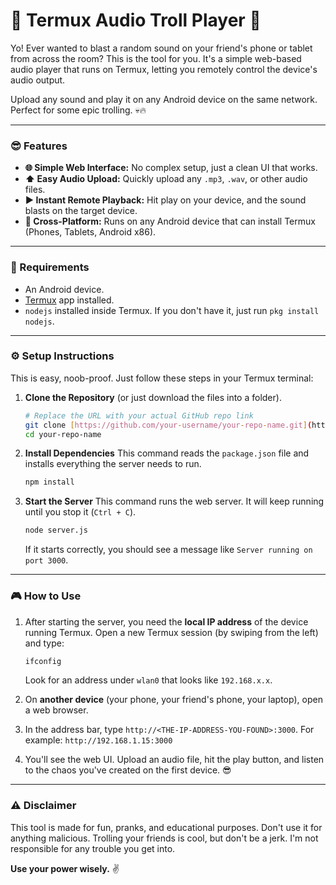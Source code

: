 # 🎵 Termux Audio Troll Player 🎵

Yo! Ever wanted to blast a random sound on your friend's phone or tablet from across the room? This is the tool for you. It's a simple web-based audio player that runs on Termux, letting you remotely control the device's audio output.

Upload any sound and play it on any Android device on the same network. Perfect for some epic trolling. 💀🔥

---

### 😎 Features

* **🌐 Simple Web Interface:** No complex setup, just a clean UI that works.
* **⬆️ Easy Audio Upload:** Quickly upload any `.mp3`, `.wav`, or other audio files.
* **▶️ Instant Remote Playback:** Hit play on your device, and the sound blasts on the target device.
* **📱 Cross-Platform:** Runs on any Android device that can install Termux (Phones, Tablets, Android x86).

---

### 🔧 Requirements

* An Android device.
* [Termux](https://termux.com/) app installed.
* `nodejs` installed inside Termux. If you don't have it, just run `pkg install nodejs`.

---

### ⚙️ Setup Instructions

This is easy, noob-proof. Just follow these steps in your Termux terminal:

1.  **Clone the Repository** (or just download the files into a folder).
    ```bash
    # Replace the URL with your actual GitHub repo link
    git clone [https://github.com/your-username/your-repo-name.git](https://github.com/your-username/your-repo-name.git)
    cd your-repo-name
    ```

2.  **Install Dependencies**
    This command reads the `package.json` file and installs everything the server needs to run.
    ```bash
    npm install
    ```

3.  **Start the Server**
    This command runs the web server. It will keep running until you stop it (`Ctrl + C`).
    ```bash
    node server.js
    ```
    If it starts correctly, you should see a message like `Server running on port 3000`.

---

### 🎮 How to Use

1.  After starting the server, you need the **local IP address** of the device running Termux. Open a new Termux session (by swiping from the left) and type:
    ```bash
    ifconfig
    ```
    Look for an address under `wlan0` that looks like `192.168.x.x`.

2.  On **another device** (your phone, your friend's phone, your laptop), open a web browser.

3.  In the address bar, type `http://<THE-IP-ADDRESS-YOU-FOUND>:3000`. For example:
    `http://192.168.1.15:3000`

4.  You'll see the web UI. Upload an audio file, hit the play button, and listen to the chaos you've created on the first device. 😎

---

### ⚠️ Disclaimer

This tool is made for fun, pranks, and educational purposes. Don't use it for anything malicious. Trolling your friends is cool, but don't be a jerk. I'm not responsible for any trouble you get into.

**Use your power wisely.** ✌️
